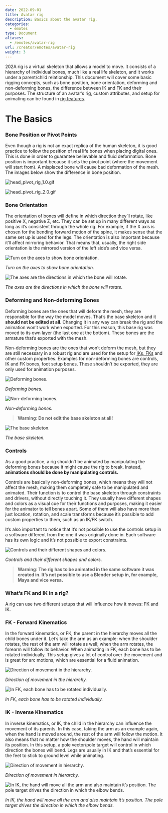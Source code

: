 ```yaml
---
date: 2022-09-01
title: Avatar rig
description: Basics about the avatar rig.
categories:
  - emotes
type: Document
aliases:
  - /emotes/avatar-rig
url: /creator/emotes/avatar-rig
weight: 3
---
```



202A rig is a virtual skeleton that allows a model to move. It consists of a hierarchy of individual bones, much like a real life skeleton, and it works under a parent/child relationship.  This document will cover some basic rigging concepts, such as bone position, bone orientation, deforming and non-deforming bones, the difference between IK and FK and their purposes. The structure of an avatar’s rig, custom attributes, and setup for animating can be found in [rig features](/creator/emotes/rig-features).

# The Basics

### Bone Position or Pivot Points

Even though a rig is not an exact replica of the human skeleton, it is good practice to follow the position of real life bones when placing digital ones. This is done in order to guarantee believable and fluid deformation. Bone position is important because it sets the pivot point (where the movement will start from). A misplaced bone will cause bad deformation of the mesh. The images below show the difference in bone position.

![head_pivot_rig_1.0.gif](https://raw.githubusercontent.com/decentraland/documentation-creators/main/images/emotes/head_pivot_rig_1.0.gif)

![head_pivot_rig_2.0.gif](https://raw.githubusercontent.com/decentraland/documentation-creators/main/images/emotes/head_pivot_rig_2.0.gif)

### Bone Orientation

The orientation of bones will define in which direction they’ll rotate, like positive X, negative Z, etc. They can be set up in many different ways as long as it’s consistent through the whole rig. For example, if the X axis is chosen for the bending forward motion of the spine, it makes sense that the same set up is used for the legs. The orientation is also important because it’ll affect mirroring behavior. That means that, usually, the right side orientation is the mirrored version of the left side’s and vice versa.

![Turn on the axes to show bone orientation.](https://raw.githubusercontent.com/decentraland/documentation-creators/main/images/emotes/bone_axis.gif)

_Turn on the axes to show bone orientation._

![The axes are the directions in which the bone will rotate.](https://raw.githubusercontent.com/decentraland/documentation-creators/main/images/emotes/bone_orientation.gif)

_The axes are the directions in which the bone will rotate._

### Deforming and Non-deforming Bones

Deforming bones are the ones that will deform the mesh, they are responsible for the way the model moves. That’s the base skeleton and it **should not be edited at all**. Changing it in any way can break the rig and the animation won’t work when exported. For this reason, this base rig was moved to its own layer (the last one at the bottom). These bones are the armature that’s exported with the mesh.

Non-deforming bones are the ones that won’t deform the mesh, but they are still necessary in a robust rig and are used for the setup for [IKs, FKs](#what’s-FK-and-IK-in-a-rig) and other custom properties. Examples for non-deforming bones are controls, IK and FK bones, foot setup bones. These shouldn’t be exported, they are only used for animation purposes.

![Deforming bones.](https://raw.githubusercontent.com/decentraland/documentation-creators/main/images/emotes/deforming_bones.png)

_Deforming bones._

![Non-deforming bones.](https://raw.githubusercontent.com/decentraland/documentation-creators/main/images/emotes/non_deforming_bones.png)

_Non-deforming bones._

> **Warning**: **Do not edit the base skeleton at all!**

![The base skeleton.](https://raw.githubusercontent.com/decentraland/documentation-creators/main/images/emotes/deforming.png)

_The base skeleton._

### Controls

As a good practice, a rig shouldn’t be animated by manipulating the deforming bones because it might cause the rig to break. Instead, **animations should be done by manipulating controls.**

Controls are basically non-deforming bones, which means they will not affect the mesh, making them completely safe to be manipulated and animated. Their function is to control the base skeleton through constraints and drivers, without directly touching it. They usually have different shapes and colors as a visual cue for their functions and purposes, making it easier for the animator to tell bones apart. Some of them will also have more than just location, rotation, and scale transforms because it’s possible to add custom properties to them, such as an IK/FK switch.

It’s also important to notice that it’s not possible to use the controls setup in a software different from the one it was originally done in. Each software has its own logic and it’s not possible to export constraints.

![Controls and their different shapes and colors.](https://raw.githubusercontent.com/decentraland/documentation-creators/main/images/emotes/controls.png)

_Controls and their different shapes and colors._

> **Warning**: **The rig has to be animated in the same software it was created in. It’s not possible to use a Blender setup in, for example, Maya and vice versa.**


### What’s FK and IK in a rig?

A rig can use two different setups that will influence how it moves: FK and IK.

### FK - Forward Kinematics

In the forward kinematics, or FK, the parent in the hierarchy moves all the child bones under it. Let’s take the arm as an example: when the shoulder rotates, the rest of the arm will rotate as well; when the arm rotates, the forearm will follow its behavior. When animating in FK, each bone has to be rotated individually. This setup gives a lot of control over the movement and is great for arc motions, which are essential for a fluid animation.

![Direction of movement in the hierarchy.](https://raw.githubusercontent.com/decentraland/documentation-creators/main/images/emotes/FK.png)

_Direction of movement in the hierarchy._

![In FK, each bone has to be rotated individually.](https://raw.githubusercontent.com/decentraland/documentation-creators/main/images/emotes/FK.gif)

_In FK, each bone has to be rotated individually._

### IK - Inverse Kinematics

In inverse kinematics, or IK, the child in the hierarchy can influence the movement of its parents. In this case, taking the arm as an example again, when the hand is moved around, the rest of the arm will follow the motion. It also means that no matter how the shoulder moves, the hand will maintain its position. In this setup, a pole vector/pole target will control in which direction the bones will bend. Legs are usually in IK and that’s essential for the feet to stick to ground level while animating.

![Direction of movement in hierarchy.](https://raw.githubusercontent.com/decentraland/documentation-creators/main/images/emotes/IK.png)

_Direction of movement in hierarchy._

![In IK, the hand will move all the arm and also maintain it’s position. The pole target drives the direction in which the elbow bends.](https://raw.githubusercontent.com/decentraland/documentation-creators/main/images/emotes/IK.gif)

_In IK, the hand will move all the arm and also maintain it’s position. The pole target drives the direction in which the elbow bends._
